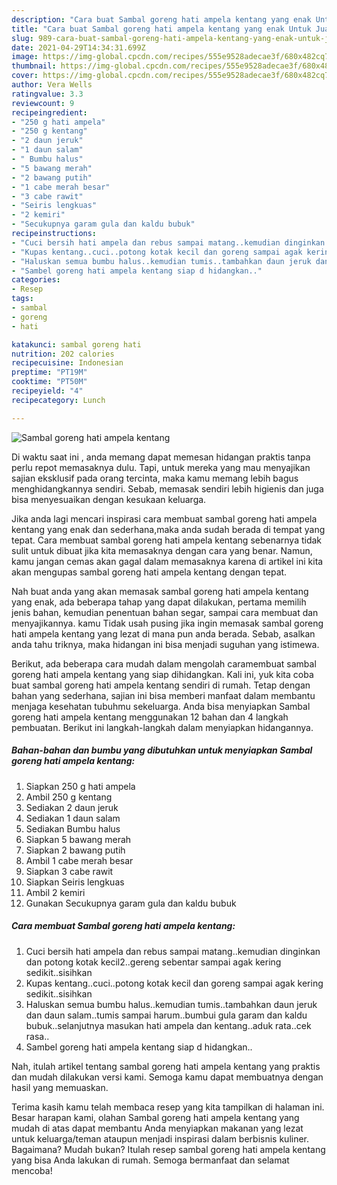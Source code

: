 ```yaml
---
description: "Cara buat Sambal goreng hati ampela kentang yang enak Untuk Jualan"
title: "Cara buat Sambal goreng hati ampela kentang yang enak Untuk Jualan"
slug: 989-cara-buat-sambal-goreng-hati-ampela-kentang-yang-enak-untuk-jualan
date: 2021-04-29T14:34:31.699Z
image: https://img-global.cpcdn.com/recipes/555e9528adecae3f/680x482cq70/sambal-goreng-hati-ampela-kentang-foto-resep-utama.jpg
thumbnail: https://img-global.cpcdn.com/recipes/555e9528adecae3f/680x482cq70/sambal-goreng-hati-ampela-kentang-foto-resep-utama.jpg
cover: https://img-global.cpcdn.com/recipes/555e9528adecae3f/680x482cq70/sambal-goreng-hati-ampela-kentang-foto-resep-utama.jpg
author: Vera Wells
ratingvalue: 3.3
reviewcount: 9
recipeingredient:
- "250 g hati ampela"
- "250 g kentang"
- "2 daun jeruk"
- "1 daun salam"
- " Bumbu halus"
- "5 bawang merah"
- "2 bawang putih"
- "1 cabe merah besar"
- "3 cabe rawit"
- "Seiris lengkuas"
- "2 kemiri"
- "Secukupnya garam gula dan kaldu bubuk"
recipeinstructions:
- "Cuci bersih hati ampela dan rebus sampai matang..kemudian dinginkan dan potong kotak kecil2..gereng sebentar sampai agak kering sedikit..sisihkan"
- "Kupas kentang..cuci..potong kotak kecil dan goreng sampai agak kering sedikit..sisihkan"
- "Haluskan semua bumbu halus..kemudian tumis..tambahkan daun jeruk dan daun salam..tumis sampai harum..bumbui gula garam dan kaldu bubuk..selanjutnya masukan hati ampela dan kentang..aduk rata..cek rasa.."
- "Sambel goreng hati ampela kentang siap d hidangkan.."
categories:
- Resep
tags:
- sambal
- goreng
- hati

katakunci: sambal goreng hati 
nutrition: 202 calories
recipecuisine: Indonesian
preptime: "PT19M"
cooktime: "PT50M"
recipeyield: "4"
recipecategory: Lunch

---
```



![Sambal goreng hati ampela kentang](https://img-global.cpcdn.com/recipes/555e9528adecae3f/680x482cq70/sambal-goreng-hati-ampela-kentang-foto-resep-utama.jpg)

Di waktu  saat ini , anda memang dapat memesan hidangan praktis tanpa perlu repot memasaknya dulu. Tapi, untuk mereka yang mau menyajikan sajian eksklusif pada orang tercinta, maka kamu memang lebih bagus menghidangkannya sendiri. Sebab, memasak sendiri lebih higienis dan juga bisa menyesuaikan dengan kesukaan keluarga.

Jika anda lagi mencari inspirasi cara membuat sambal goreng hati ampela kentang yang enak dan sederhana,maka anda sudah berada di tempat yang tepat. Cara membuat sambal goreng hati ampela kentang  sebenarnya tidak sulit untuk dibuat jika kita memasaknya dengan cara yang benar. Namun, kamu jangan cemas akan gagal dalam memasaknya 
karena di artikel ini kita akan mengupas sambal goreng hati ampela kentang dengan tepat.  



Nah buat anda yang akan memasak sambal goreng hati ampela kentang yang enak, ada beberapa tahap yang dapat dilakukan, pertama memilih jenis bahan, kemudian penentuan bahan segar, sampai cara membuat dan menyajikannya. kamu Tidak usah pusing jika ingin memasak sambal goreng hati ampela kentang yang lezat di mana pun anda berada. Sebab, asalkan anda  tahu triknya, maka hidangan ini bisa menjadi suguhan yang istimewa.

Berikut, ada beberapa cara mudah dalam mengolah caramembuat sambal goreng hati ampela kentang yang siap dihidangkan. Kali ini, yuk kita coba buat sambal goreng hati ampela kentang sendiri di rumah. Tetap dengan bahan yang sederhana, sajian ini bisa memberi manfaat dalam membantu menjaga kesehatan tubuhmu sekeluarga. Anda bisa menyiapkan Sambal goreng hati ampela kentang menggunakan 12 bahan dan 4 langkah pembuatan. Berikut ini langkah-langkah dalam menyiapkan hidangannya.

<!--inarticleads1-->

##### Bahan-bahan dan bumbu yang dibutuhkan untuk menyiapkan Sambal goreng hati ampela kentang:

1. Siapkan 250 g hati ampela
1. Ambil 250 g kentang
1. Sediakan 2 daun jeruk
1. Sediakan 1 daun salam
1. Sediakan  Bumbu halus
1. Siapkan 5 bawang merah
1. Siapkan 2 bawang putih
1. Ambil 1 cabe merah besar
1. Siapkan 3 cabe rawit
1. Siapkan Seiris lengkuas
1. Ambil 2 kemiri
1. Gunakan Secukupnya garam gula dan kaldu bubuk




<!--inarticleads2-->

##### Cara membuat Sambal goreng hati ampela kentang:

1. Cuci bersih hati ampela dan rebus sampai matang..kemudian dinginkan dan potong kotak kecil2..gereng sebentar sampai agak kering sedikit..sisihkan
1. Kupas kentang..cuci..potong kotak kecil dan goreng sampai agak kering sedikit..sisihkan
1. Haluskan semua bumbu halus..kemudian tumis..tambahkan daun jeruk dan daun salam..tumis sampai harum..bumbui gula garam dan kaldu bubuk..selanjutnya masukan hati ampela dan kentang..aduk rata..cek rasa..
1. Sambel goreng hati ampela kentang siap d hidangkan..




Nah, itulah artikel tentang  sambal goreng hati ampela kentang  yang praktis dan mudah dilakukan versi kami. Semoga kamu dapat membuatnya dengan hasil yang memuaskan. 

Terima kasih kamu telah membaca resep yang kita tampilkan di halaman ini. Besar harapan kami, olahan  Sambal goreng hati ampela kentang yang mudah di atas dapat membantu Anda menyiapkan makanan yang lezat untuk keluarga/teman ataupun menjadi inspirasi dalam berbisnis kuliner. Bagaimana? Mudah bukan? Itulah resep sambal goreng hati ampela kentang yang bisa Anda lakukan di rumah. Semoga bermanfaat dan selamat mencoba!

